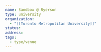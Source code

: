 ```yaml
---
name: Sandbox @ Ryerson
type: university
organization:
  - "[[Toronto Metropolitan University]]"
status:
address:
tags:
  - type/venue
---
```

